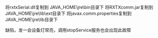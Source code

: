 将rxtxSerial.dll复制到 JAVA_HOME\jre\bin目录下
将RXTXcomm.jar复制到 JAVA_HOME\jre\lib\ext目录下
将javax.comm.properties复制到 JAVA_HOME\jre\lib目录下

缺陷，发一会设备灯常亮，调用stopService服务也会出现此故障